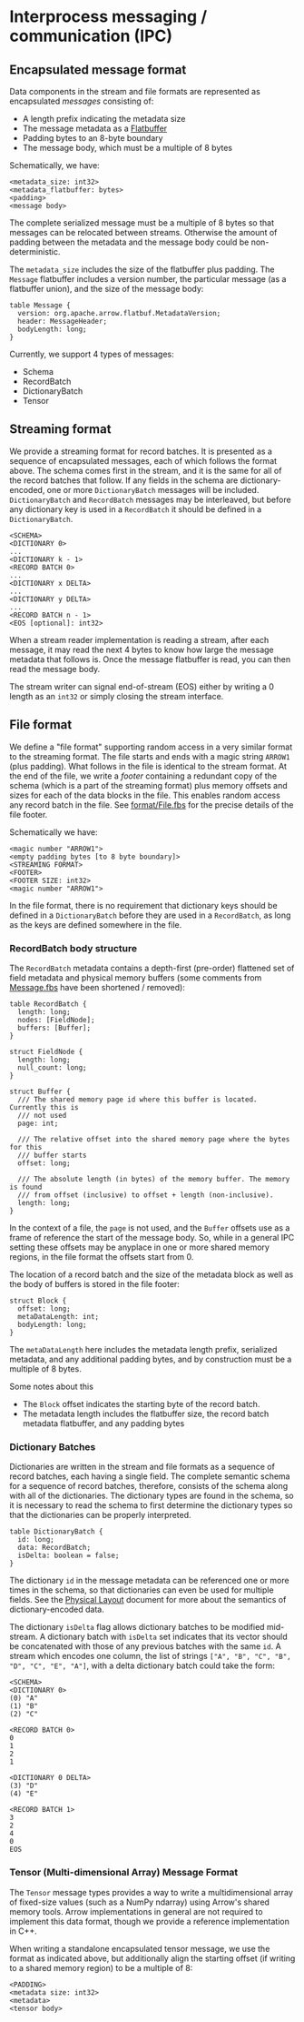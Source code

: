 <!---
  Licensed to the Apache Software Foundation (ASF) under one
  or more contributor license agreements.  See the NOTICE file
  distributed with this work for additional information
  regarding copyright ownership.  The ASF licenses this file
  to you under the Apache License, Version 2.0 (the
  "License"); you may not use this file except in compliance
  with the License.  You may obtain a copy of the License at

    http://www.apache.org/licenses/LICENSE-2.0

  Unless required by applicable law or agreed to in writing,
  software distributed under the License is distributed on an
  "AS IS" BASIS, WITHOUT WARRANTIES OR CONDITIONS OF ANY
  KIND, either express or implied.  See the License for the
  specific language governing permissions and limitations
  under the License.
-->

# Interprocess messaging / communication (IPC)

## Encapsulated message format

Data components in the stream and file formats are represented as encapsulated
*messages* consisting of:

* A length prefix indicating the metadata size
* The message metadata as a [Flatbuffer][3]
* Padding bytes to an 8-byte boundary
* The message body, which must be a multiple of 8 bytes

Schematically, we have:

```
<metadata_size: int32>
<metadata_flatbuffer: bytes>
<padding>
<message body>
```

The complete serialized message must be a multiple of 8 bytes so that messages
can be relocated between streams. Otherwise the amount of padding between the
metadata and the message body could be non-deterministic.

The `metadata_size` includes the size of the flatbuffer plus padding. The
`Message` flatbuffer includes a version number, the particular message (as a
flatbuffer union), and the size of the message body:

```
table Message {
  version: org.apache.arrow.flatbuf.MetadataVersion;
  header: MessageHeader;
  bodyLength: long;
}
```

Currently, we support 4 types of messages:

* Schema
* RecordBatch
* DictionaryBatch
* Tensor

## Streaming format

We provide a streaming format for record batches. It is presented as a sequence
of encapsulated messages, each of which follows the format above. The schema
comes first in the stream, and it is the same for all of the record batches
that follow. If any fields in the schema are dictionary-encoded, one or more
`DictionaryBatch` messages will be included. `DictionaryBatch` and
`RecordBatch` messages may be interleaved, but before any dictionary key is used
in a `RecordBatch` it should be defined in a `DictionaryBatch`.

```
<SCHEMA>
<DICTIONARY 0>
...
<DICTIONARY k - 1>
<RECORD BATCH 0>
...
<DICTIONARY x DELTA>
...
<DICTIONARY y DELTA>
...
<RECORD BATCH n - 1>
<EOS [optional]: int32>
```

When a stream reader implementation is reading a stream, after each message, it
may read the next 4 bytes to know how large the message metadata that follows
is. Once the message flatbuffer is read, you can then read the message body.

The stream writer can signal end-of-stream (EOS) either by writing a 0 length
as an `int32` or simply closing the stream interface.

## File format

We define a "file format" supporting random access in a very similar format to
the streaming format. The file starts and ends with a magic string `ARROW1`
(plus padding). What follows in the file is identical to the stream format. At
the end of the file, we write a *footer* containing a redundant copy of the
schema (which is a part of the streaming format) plus memory offsets and sizes
for each of the data blocks in the file. This enables random access any record
batch in the file. See [format/File.fbs][1] for the precise details of the file
footer.

Schematically we have:

```
<magic number "ARROW1">
<empty padding bytes [to 8 byte boundary]>
<STREAMING FORMAT>
<FOOTER>
<FOOTER SIZE: int32>
<magic number "ARROW1">
```

In the file format, there is no requirement that dictionary keys should be
defined in a `DictionaryBatch` before they are used in a `RecordBatch`, as long
as the keys are defined somewhere in the file.

### RecordBatch body structure

The `RecordBatch` metadata contains a depth-first (pre-order) flattened set of
field metadata and physical memory buffers (some comments from [Message.fbs][2]
have been shortened / removed):

```
table RecordBatch {
  length: long;
  nodes: [FieldNode];
  buffers: [Buffer];
}

struct FieldNode {
  length: long;
  null_count: long;
}

struct Buffer {
  /// The shared memory page id where this buffer is located. Currently this is
  /// not used
  page: int;

  /// The relative offset into the shared memory page where the bytes for this
  /// buffer starts
  offset: long;

  /// The absolute length (in bytes) of the memory buffer. The memory is found
  /// from offset (inclusive) to offset + length (non-inclusive).
  length: long;
}
```

In the context of a file, the `page` is not used, and the `Buffer` offsets use
as a frame of reference the start of the message body. So, while in a general
IPC setting these offsets may be anyplace in one or more shared memory regions,
in the file format the offsets start from 0.

The location of a record batch and the size of the metadata block as well as
the body of buffers is stored in the file footer:

```
struct Block {
  offset: long;
  metaDataLength: int;
  bodyLength: long;
}
```

The `metaDataLength` here includes the metadata length prefix, serialized
metadata, and any additional padding bytes, and by construction must be a
multiple of 8 bytes.

Some notes about this

* The `Block` offset indicates the starting byte of the record batch.
* The metadata length includes the flatbuffer size, the record batch metadata
  flatbuffer, and any padding bytes

### Dictionary Batches

Dictionaries are written in the stream and file formats as a sequence of record
batches, each having a single field. The complete semantic schema for a
sequence of record batches, therefore, consists of the schema along with all of
the dictionaries. The dictionary types are found in the schema, so it is
necessary to read the schema to first determine the dictionary types so that
the dictionaries can be properly interpreted.

```
table DictionaryBatch {
  id: long;
  data: RecordBatch;
  isDelta: boolean = false;
}
```

The dictionary `id` in the message metadata can be referenced one or more times
in the schema, so that dictionaries can even be used for multiple fields. See
the [Physical Layout][4] document for more about the semantics of
dictionary-encoded data.

The dictionary `isDelta` flag allows dictionary batches to be modified
mid-stream.  A dictionary batch with `isDelta` set indicates that its vector
should be concatenated with those of any previous batches with the same `id`. A
stream which encodes one column, the list of strings
`["A", "B", "C", "B", "D", "C", "E", "A"]`, with a delta dictionary batch could
take the form:

```
<SCHEMA>
<DICTIONARY 0>
(0) "A"
(1) "B"
(2) "C"

<RECORD BATCH 0>
0
1
2
1

<DICTIONARY 0 DELTA>
(3) "D"
(4) "E"

<RECORD BATCH 1>
3
2
4
0
EOS
```

### Tensor (Multi-dimensional Array) Message Format

The `Tensor` message types provides a way to write a multidimensional array of
fixed-size values (such as a NumPy ndarray) using Arrow's shared memory
tools. Arrow implementations in general are not required to implement this data
format, though we provide a reference implementation in C++.

When writing a standalone encapsulated tensor message, we use the format as
indicated above, but additionally align the starting offset (if writing to a
shared memory region) to be a multiple of 8:

```
<PADDING>
<metadata size: int32>
<metadata>
<tensor body>
```

[1]: https://github.com/apache/arrow/blob/master/format/File.fbs
[2]: https://github.com/apache/arrow/blob/master/format/Message.fbs
[3]: https://github.com/google]/flatbuffers
[4]: https://github.com/apache/arrow/blob/master/format/Layout.md

